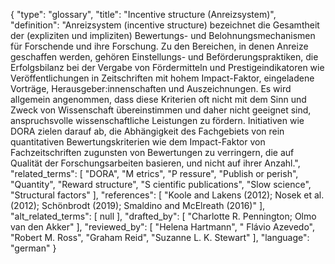 {
    "type": "glossary",
    "title": "Incentive structure (Anreizsystem)",
    "definition": "Anreizsystem (incentive structure) bezeichnet die Gesamtheit der (expliziten und impliziten) Bewertungs- und Belohnungsmechanismen für Forschende und ihre Forschung. Zu den Bereichen, in denen Anreize geschaffen werden, gehören Einstellungs- und Beförderungspraktiken, die Erfolgsbilanz bei der Vergabe von Fördermitteln und Prestigeindikatoren wie Veröffentlichungen in Zeitschriften mit hohem Impact-Faktor, eingeladene Vorträge, Herausgeber:innenschaften und Auszeichnungen. Es wird allgemein angenommen, dass diese Kriterien oft nicht mit dem Sinn und Zweck von Wissenschaft übereinstimmen und daher nicht geeignet sind, anspruchsvolle wissenschaftliche Leistungen zu fördern. Initiativen wie DORA zielen darauf ab, die Abhängigkeit des Fachgebiets von rein quantitativen Bewertungskriterien wie dem Impact-Faktor von Fachzeitschriften zugunsten von Bewertungen zu verringern, die auf Qualität der Forschungsarbeiten basieren, und nicht auf ihrer Anzahl.",
    "related_terms": [
        "DORA",
        "M etrics",
        "P ressure",
        "Publish or perish",
        "Quantity",
        "Reward structure",
        "S cientific publications",
        "Slow science",
        "Structural factors"
    ],
    "references": [
        "Koole and Lakens (2012); Nosek et al. (2012); Schönbrodt (2019); Smaldino and McElreath (2016)"
    ],
    "alt_related_terms": [
        null
    ],
    "drafted_by": [
        "Charlotte R. Pennington; Olmo van den Akker"
    ],
    "reviewed_by": [
        "Helena Hartmann",
        " Flávio Azevedo",
        "Robert M. Ross",
        "Graham Reid",
        "Suzanne L. K. Stewart"
    ],
    "language": "german"
}